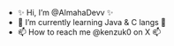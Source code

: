 - ✨ Hi, I’m @AlmahaDevv ✨
- 🌱 I’m currently learning Java & C langs 🌱
- 📫 How to reach me @kenzuk0 on X 📫
